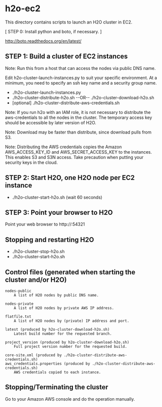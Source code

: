 # h2o-ec2

This directory contains scripts to launch an H2O cluster in EC2.

[ STEP 0:  Install python and boto, if necessary. ]

http://boto.readthedocs.org/en/latest/

STEP 1:  Build a cluster of EC2 instances
-----------------------------------------

Note:  Run this from a host that can access the nodes via public DNS name.

Edit h2o-cluster-launch-instances.py to suit your specific environment.
At a minimum, you need to specify an ssh key name and a security group name.

  - ./h2o-cluster-launch-instances.py
  - ./h2o-cluster-distribute-h2o.sh  --OR--  ./h2o-cluster-download-h2o.sh
  - [optional] ./h2o-cluster-distribute-aws-credentials.sh

Note:  If you run h2o with an IAM role, it is not necessary to distribute
       the aws-credentials to all the nodes in the cluster. The temporary
       access key should be accessible by later version of H2O.

Note:  Download may be faster than distribute, since download pulls from S3.

Note:  Distributing the AWS credentials copies the Amazon AWS_ACCESS_KEY_ID
       and AWS_SECRET_ACCESS_KEY to the instances.  This enables S3 and S3N
       access.  Take precaution when putting your security keys in the 
       cloud.


STEP 2:  Start H2O, one H2O node per EC2 instance
-------------------------------------------------

- ./h2o-cluster-start-h2o.sh
(wait 60 seconds)


STEP 3:  Point your browser to H2O
----------------------------------

Point your web browser to 
    http://<any one of the public DNS node addresses>:54321


Stopping and restarting H2O
---------------------------
 - ./h2o-cluster-stop-h2o.sh
 - ./h2o-cluster-start-h2o.sh


Control files (generated when starting the cluster and/or H2O)
--------------------------------------------------------------

    nodes-public
        A list of H2O nodes by public DNS name.

    nodes-private
        A list of H2O nodes by private AWS IP address.

    flatfile.txt
        A list of H2O nodes by (private) IP address and port.

    latest (produced by h2o-cluster-download-h2o.sh)
        Latest build number for the requested branch.

    project_version (produced by h2o-cluster-download-h2o.sh)
        Full project version number for the requested build.

    core-site.xml (produced by ./h2o-cluster-distribute-aws-credentials.sh)
    aws_credentials.properties (produced by ./h2o-cluster-distribute-aws-credentials.sh)
        AWS credentials copied to each instance.


Stopping/Terminating the cluster
--------------------------------

Go to your Amazon AWS console and do the operation manually.

